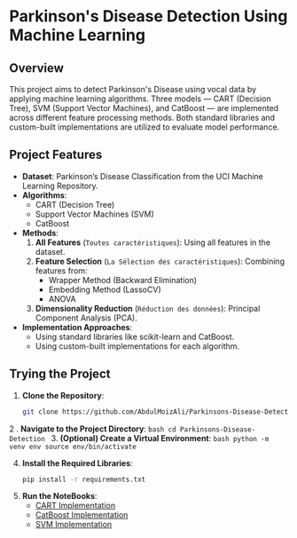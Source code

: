 # Parkinson's Disease Detection Using Machine Learning  

## **Overview**  
This project aims to detect Parkinson's Disease using vocal data by applying machine learning algorithms. Three models — CART (Decision Tree), SVM (Support Vector Machines), and CatBoost — are implemented across different feature processing methods. Both standard libraries and custom-built implementations are utilized to evaluate model performance.  

## **Project Features**  
- **Dataset**: Parkinson’s Disease Classification from the UCI Machine Learning Repository.  
- **Algorithms**:  
  - CART (Decision Tree)  
  - Support Vector Machines (SVM)  
  - CatBoost  
- **Methods**:  
  1. **All Features** (`Toutes caractéristiques`): Using all features in the dataset.  
  2. **Feature Selection** (`La Sélection des caractéristiques`): Combining features from:  
     - Wrapper Method (Backward Elimination)  
     - Embedding Method (LassoCV)  
     - ANOVA  
  3. **Dimensionality Reduction** (`Réduction des données`): Principal Component Analysis (PCA).  
- **Implementation Approaches**:  
  - Using standard libraries like scikit-learn and CatBoost.  
  - Using custom-built implementations for each algorithm.  
 

## **Trying the Project**
1. **Clone the Repository**:  
   ```bash
   git clone https://github.com/AbdulMoizAli/Parkinsons-Disease-Detection.git

    ```
2 . **Navigate to the Project Directory**:
    ```bash
    cd Parkinsons-Disease-Detection
    ```
3. **(Optional) Create a Virtual Environment**:
    ```bash
    python -m venv env
    source env/bin/activate
    ```

4. **Install the Required Libraries**:
    ```bash
    pip install -r requirements.txt
    ```
5. **Run the NoteBooks**:
    - [CART Implementation](ImplCART.ipynb)
    - [CatBoost Implementation](ImplCatBoost.ipynb)
    - [SVM Implementation](ImplSVM.ipynb)